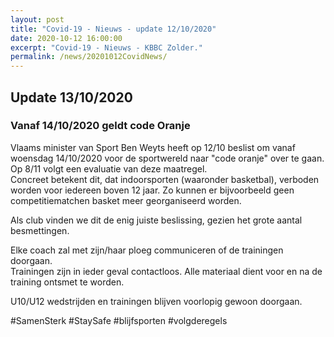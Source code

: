 ```yaml
---
layout: post
title: "Covid-19 - Nieuws - update 12/10/2020"
date: 2020-10-12 16:00:00
excerpt: "Covid-19 - Nieuws - KBBC Zolder."
permalink: /news/20201012CovidNews/
---
```


## Update 13/10/2020

### Vanaf 14/10/2020 geldt code **Oranje** 

Vlaams minister van Sport Ben Weyts heeft op 12/10 beslist om vanaf woensdag 14/10/2020 voor de sportwereld naar "code oranje" over te gaan. Op 8/11 volgt een evaluatie van deze maatregel.  
Concreet betekent dit, dat indoorsporten (waaronder basketbal), verboden worden voor iedereen boven 12 jaar. Zo kunnen er bijvoorbeeld geen competitiematchen basket meer georganiseerd worden.  

Als club vinden we dit de enig juiste beslissing, gezien het grote aantal besmettingen.  

Elke coach zal met zijn/haar ploeg communiceren of de trainingen doorgaan.  
Trainingen zijn in ieder geval contactloos. Alle materiaal dient voor en na de training ontsmet te worden. 

U10/U12 wedstrijden en trainingen blijven voorlopig gewoon doorgaan.  

#SamenSterk #StaySafe #blijfsporten #volgderegels
